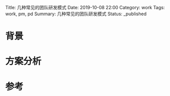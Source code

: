 Title: 几种常见的团队研发模式
Date: 2019-10-08 22:00
Category: work
Tags: work, pm, pd
Summary: 几种常见的团队研发模式
Status: _published

# 背景

# 方案分析

# 参考



